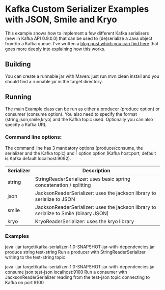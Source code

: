 # Kafka Custom Serializer Examples with JSON, Smile and Kryo

This example shows how to implement a few different Kafka serialisers (new in Kafka API 0.9.0.0) that can be used to 
(de)serialize a Java object from/to a Kafka queue. I've written a [blog post which you can find here](http://niels.nu/blog/2016/kafka-custom-serializers.html)
that goes more deeply into explaining how this works.

## Building

You can create a runnable jar with Maven: just run mvn clean install and you should find a runnable jar
in the target directory.

## Running

The main Example class can be run as either a producer (produce option) or consumer (consume option). You 
also need to specify the format (string,json,smile,kryo) and the Kafka topic used. Optionally you can also
specify a Kafka URL.

### Command line options:

The command line has 3 mandatory options (produce/consume, the serializer and the Kafka topic) and 1 option option
(Kafka host:port, default is Kafka default localhost:9092).

| Serializer | Description                                                                           |
|------------|---------------------------------------------------------------------------------------|
| string     | StringReaderSerializer: uses basic spring concatenation / splitting                   |
| json       | JacksonReaderSerializer: uses the jackson library to serialize to JSON                |
| smile      | JacksonReaderSerializer: uses the jackson library to serialize to Smile (binary JSON) |
| kryo       | KryoReaderSerializer: uses the kryo library                                           |

### Examples

java -jar target/kafka-serializer-1.0-SNAPSHOT-jar-with-dependencies.jar produce string test-string
    Run a producer with StringReaderSerializer writing to the test-string topic
    
java -jar target/kafka-serializer-1.0-SNAPSHOT-jar-with-dependencies.jar consume json test-json localhost:9100
    Run a consumer with JacksonReaderSerializer reading from the test-json topic connecting to Kafka on port 9100


